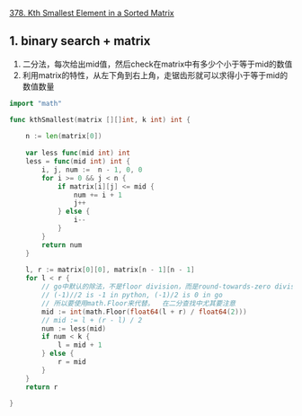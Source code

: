 [378. Kth Smallest Element in a Sorted Matrix](https://leetcode.com/problems/kth-smallest-element-in-a-sorted-matrix/)

## 1. binary search + matrix
1. 二分法，每次给出mid值，然后check在matrix中有多少个小于等于mid的数值
2. 利用matrix的特性，从左下角到右上角，走锯齿形就可以求得小于等于mid的数值数量

```go
import "math"

func kthSmallest(matrix [][]int, k int) int {
    
    n := len(matrix[0])
    
    var less func(mid int) int
    less = func(mid int) int {
        i, j, num :=  n - 1, 0, 0
        for i >= 0 && j < n {
            if matrix[i][j] <= mid {
                num += i + 1
                j++
            } else {
                i--
            }
        }
        return num
    }
    
    l, r := matrix[0][0], matrix[n - 1][n - 1]
    for l < r {
        // go中默认的除法，不是floor division，而是round-towards-zero division。
        // (-1)//2 is -1 in python, (-1)/2 is 0 in go
        // 所以要使用math.Floor来代替。  在二分查找中尤其要注意
        mid := int(math.Floor(float64(l + r) / float64(2)))
        // mid := l + (r - l) / 2
        num := less(mid)
        if num < k {
            l = mid + 1
        } else {
            r = mid
        }
    }
    return r
    
}
```